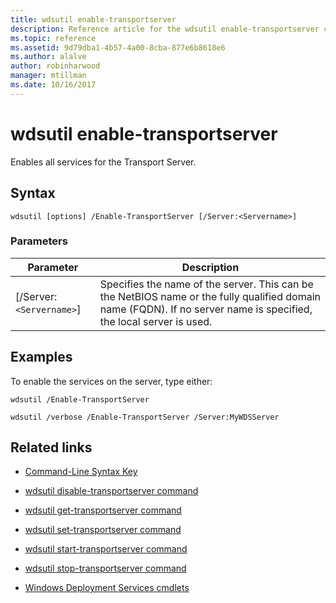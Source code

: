 ```yaml
---
title: wdsutil enable-transportserver
description: Reference article for the wdsutil enable-transportserver command, which enables all services for the Transport Server.
ms.topic: reference
ms.assetid: 9d79dba1-4b57-4a00-8cba-877e6b8618e6
ms.author: alalve
author: robinharwood
manager: mtillman
ms.date: 10/16/2017
---
```


# wdsutil enable-transportserver



Enables all services for the Transport Server.

## Syntax

```
wdsutil [options] /Enable-TransportServer [/Server:<Servername>]
```

### Parameters

| Parameter | Description |
|--|--|
| [/Server:`<Servername>`] | Specifies the name of the server. This can be the NetBIOS name or the fully qualified domain name (FQDN). If no server name is specified, the local server is used. |

## Examples

To enable the services on the server, type either:

```
wdsutil /Enable-TransportServer
```

```
wdsutil /verbose /Enable-TransportServer /Server:MyWDSServer
```

## Related links

- [Command-Line Syntax Key](command-line-syntax-key.md)

- [wdsutil disable-transportserver command](wdsutil-disable-transportserver.md)

- [wdsutil get-transportserver command](wdsutil-get-transportserver.md)

- [wdsutil set-transportserver command](wdsutil-set-transportserver.md)

- [wdsutil start-transportserver command](wdsutil-start-transportserver.md)

- [wdsutil stop-transportserver command](wdsutil-stop-transportserver.md)

- [Windows Deployment Services cmdlets](/powershell/module/wds)
